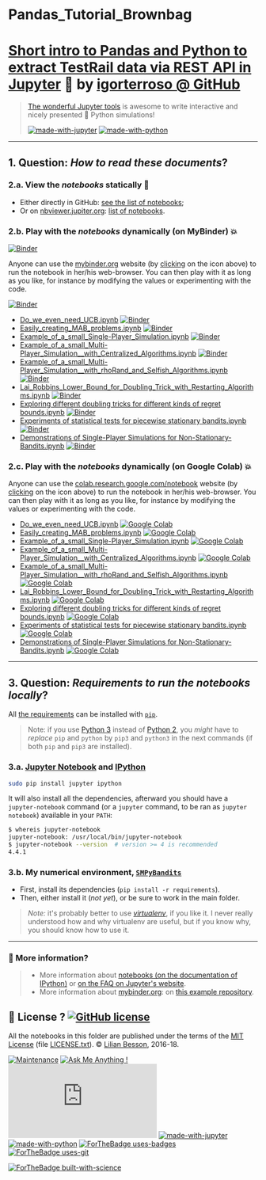# Pandas_Tutorial_Brownbag

# [Short intro to Pandas and Python to extract TestRail data via REST API in Jupyter](https://www.jupyter.org/) :notebook: by [igorterroso @ GitHub](https://naereen.github.io/)

> [The wonderful Jupyter tools](http://jupyter.org/)  is awesome to write interactive and nicely presented :snake: Python simulations!
>
> [![made-with-jupyter](https://img.shields.io/badge/Made%20with-Jupyter-1f425f.svg)](http://jupyter.org/) [![made-with-python](https://img.shields.io/badge/Made%20with-Python-1f425f.svg)](https://www.python.org/)

----
## 1. Question: *How to read these documents*?

### 2.a. View the _notebooks_ statically :memo:
- Either directly in GitHub: [see the list of notebooks](https://github.com/igorterroso/Pandas_Tutorial_Brownbag/master/search?l=jupyter-notebook);
- Or on [nbviewer.jupiter.org](https://nbviewer.jupiter.org/): [list of notebooks](https://nbviewer.jupyter.org/github/SMPyBandits/SMPyBandits/).

### 2.b. Play with the _notebooks_ dynamically (on MyBinder) :boom:
[![Binder](https://mybinder.org/badge_logo.svg)](http://mybinder.org/v2/gh/SMPyBandits/SMPyBandits/master?filepath=notebooks)

Anyone can use the [mybinder.org](http://mybinder.org/) website (by [clicking](http://mybinder.org/v2/gh/SMPyBandits/SMPyBandits/master?filepath=notebooks) on the icon above) to run the notebook in her/his web-browser.
You can then play with it as long as you like, for instance by modifying the values or experimenting with the code.

[![Binder](https://mybinder.org/badge_logo.svg)](https://mybinder.org/v2/gh/SMPyBandits/SMPyBandits/master?filepath=notebooks%2FDo_we_even_need_UCB.ipynb)

- [Do_we_even_need_UCB.ipynb](https://mybinder.org/v2/gh/SMPyBandits/SMPyBandits/master?filepath=notebooks%2FDo_we_even_need_UCB.ipynb)  [![Binder](https://mybinder.org/badge_logo.svg)](https://mybinder.org/v2/gh/SMPyBandits/SMPyBandits/master?filepath=notebooks%2FDo_we_even_need_UCB.ipynb)
- [Easily_creating_MAB_problems.ipynb](https://mybinder.org/v2/gh/SMPyBandits/SMPyBandits/master?filepath=notebooks%2FEasily_creating_MAB_problems.ipynb)  [![Binder](https://mybinder.org/badge_logo.svg)](https://mybinder.org/v2/gh/SMPyBandits/SMPyBandits/master?filepath=notebooks%2FEasily_creating_MAB_problems.ipynb)
- [Example_of_a_small_Single-Player_Simulation.ipynb](https://mybinder.org/v2/gh/SMPyBandits/SMPyBandits/master?filepath=notebooks%2FExample_of_a_small_Single-Player_Simulation.ipynb)  [![Binder](https://mybinder.org/badge_logo.svg)](https://mybinder.org/v2/gh/SMPyBandits/SMPyBandits/master?filepath=notebooks%2FExample_of_a_small_Single-Player_Simulation.ipynb)
- [Example_of_a_small_Multi-Player_Simulation__with_Centralized_Algorithms.ipynb](https://mybinder.org/v2/gh/SMPyBandits/SMPyBandits/master?filepath=notebooks%2FExample_of_a_small_Multi-Player_Simulation__with_Centralized_Algorithms.ipynb)  [![Binder](https://mybinder.org/badge_logo.svg)](https://mybinder.org/v2/gh/SMPyBandits/SMPyBandits/master?filepath=notebooks%2FExample_of_a_small_Multi-Player_Simulation__with_Centralized_Algorithms.ipynb)
- [Example_of_a_small_Multi-Player_Simulation__with_rhoRand_and_Selfish_Algorithms.ipynb](https://mybinder.org/v2/gh/SMPyBandits/SMPyBandits/master?filepath=notebooks%2FExample_of_a_small_Multi-Player_Simulation__with_rhoRand_and_Selfish_Algorithms.ipynb)  [![Binder](https://mybinder.org/badge_logo.svg)](https://mybinder.org/v2/gh/SMPyBandits/SMPyBandits/master?filepath=notebooks%2FExample_of_a_small_Multi-Player_Simulation__with_rhoRand_and_Selfish_Algorithms.ipynb)
- [Lai_Robbins_Lower_Bound_for_Doubling_Trick_with_Restarting_Algorithms.ipynb](https://mybinder.org/v2/gh/SMPyBandits/SMPyBandits/master?filepath=notebooks%2FLai_Robbins_Lower_Bound_for_Doubling_Trick_with_Restarting_Algorithms.ipynb)  [![Binder](https://mybinder.org/badge_logo.svg)](https://mybinder.org/v2/gh/SMPyBandits/SMPyBandits/master?filepath=notebooks%2FLai_Robbins_Lower_Bound_for_Doubling_Trick_with_Restarting_Algorithms.ipynb)
- [Exploring different doubling tricks for different kinds of regret bounds.ipynb](https://mybinder.org/v2/gh/SMPyBandits/SMPyBandits/master?filepath=notebooks%2FExploring_different_doubling_tricks_for_different_kinds_of_regret_bounds.ipynb)  [![Binder](https://mybinder.org/badge_logo.svg)](https://mybinder.org/v2/gh/SMPyBandits/SMPyBandits/master?filepath=notebooks%2FExploring_different_doubling_tricks_for_different_kinds_of_regret_bounds.ipynb)
- [Experiments of statistical tests for piecewise stationary bandits.ipynb](https://mybinder.org/v2/gh/SMPyBandits/SMPyBandits/master?filepath=notebooks%2FExperiments_of_statistical_tests_for_piecewise_stationary_bandit.ipynb.ipynb)  [![Binder](https://mybinder.org/badge_logo.svg)](https://mybinder.org/v2/gh/SMPyBandits/SMPyBandits/master?filepath=notebooks%2FExperiments_of_statistical_tests_for_piecewise_stationary_bandit.ipynb.ipynb)
- [Demonstrations of Single-Player Simulations for Non-Stationary-Bandits.ipynb](https://mybinder.org/v2/gh/SMPyBandits/SMPyBandits/master?filepath=notebooks%2FDemonstrations_of_Single-Player_Simulations_for_Non-Stationary-Bandits.ipynb)  [![Binder](https://mybinder.org/badge_logo.svg)](https://mybinder.org/v2/gh/SMPyBandits/SMPyBandits/master?filepath=notebooks%2FDemonstrations_of_Single-Player_Simulations_for_Non-Stationary-Bandits.ipynb)

### 2.c. Play with the _notebooks_ dynamically (on Google Colab) :boom:

Anyone can use the [colab.research.google.com/notebook](https://colab.research.google.com/notebook) website (by [clicking](XXX) on the icon above) to run the notebook in her/his web-browser.
You can then play with it as long as you like, for instance by modifying the values or experimenting with the code.

- [Do_we_even_need_UCB.ipynb](https://colab.research.google.com/github/SMPyBandits/SMPyBandits/blob/master/notebooks/Do_we_even_need_UCB.ipynb)  [![Google Colab](https://badgen.net/badge/Launch/on%20Google%20Colab/blue?icon=terminal)](https://colab.research.google.com/github/SMPyBandits/SMPyBandits/blob/master/notebooks/Do_we_even_need_UCB.ipynb)
- [Easily_creating_MAB_problems.ipynb](https://colab.research.google.com/github/SMPyBandits/SMPyBandits/blob/master/notebooks/Easily_creating_MAB_problems.ipynb)  [![Google Colab](https://badgen.net/badge/Launch/on%20Google%20Colab/blue?icon=terminal)](https://colab.research.google.com/github/SMPyBandits/SMPyBandits/blob/master/notebooks/Easily_creating_MAB_problems.ipynb)
- [Example_of_a_small_Single-Player_Simulation.ipynb](https://colab.research.google.com/github/SMPyBandits/SMPyBandits/blob/master/notebooks/Example_of_a_small_Single-Player_Simulation.ipynb)  [![Google Colab](https://badgen.net/badge/Launch/on%20Google%20Colab/blue?icon=terminal)](https://colab.research.google.com/github/SMPyBandits/SMPyBandits/blob/master/notebooks/Example_of_a_small_Single-Player_Simulation.ipynb)
- [Example_of_a_small_Multi-Player_Simulation__with_Centralized_Algorithms.ipynb](https://colab.research.google.com/github/SMPyBandits/SMPyBandits/blob/master/notebooks/Example_of_a_small_Multi-Player_Simulation__with_Centralized_Algorithms.ipynb)  [![Google Colab](https://badgen.net/badge/Launch/on%20Google%20Colab/blue?icon=terminal)](https://colab.research.google.com/github/SMPyBandits/SMPyBandits/blob/master/notebooks/Example_of_a_small_Multi-Player_Simulation__with_Centralized_Algorithms.ipynb)
- [Example_of_a_small_Multi-Player_Simulation__with_rhoRand_and_Selfish_Algorithms.ipynb](https://colab.research.google.com/github/SMPyBandits/SMPyBandits/blob/master/notebooks/Example_of_a_small_Multi-Player_Simulation__with_rhoRand_and_Selfish_Algorithms.ipynb)  [![Google Colab](https://badgen.net/badge/Launch/on%20Google%20Colab/blue?icon=terminal)](https://colab.research.google.com/github/SMPyBandits/SMPyBandits/blob/master/notebooks/Example_of_a_small_Multi-Player_Simulation__with_rhoRand_and_Selfish_Algorithms.ipynb)
- [Lai_Robbins_Lower_Bound_for_Doubling_Trick_with_Restarting_Algorithms.ipynb](https://colab.research.google.com/github/SMPyBandits/SMPyBandits/blob/master/notebooks/Lai_Robbins_Lower_Bound_for_Doubling_Trick_with_Restarting_Algorithms.ipynb)  [![Google Colab](https://badgen.net/badge/Launch/on%20Google%20Colab/blue?icon=terminal)](https://colab.research.google.com/github/SMPyBandits/SMPyBandits/blob/master/notebooks/Lai_Robbins_Lower_Bound_for_Doubling_Trick_with_Restarting_Algorithms.ipynb)
- [Exploring different doubling tricks for different kinds of regret bounds.ipynb](https://colab.research.google.com/github/SMPyBandits/SMPyBandits/blob/master/notebooks/Exploring_different_doubling_tricks_for_different_kinds_of_regret_bounds.ipynb)  [![Google Colab](https://badgen.net/badge/Launch/on%20Google%20Colab/blue?icon=terminal)](https://colab.research.google.com/github/SMPyBandits/SMPyBandits/blob/master/notebooks/Exploring_different_doubling_tricks_for_different_kinds_of_regret_bounds.ipynb)
- [Experiments of statistical tests for piecewise stationary bandits.ipynb](https://colab.research.google.com/github/SMPyBandits/SMPyBandits/blob/master/notebooks/Experiments_of_statistical_tests_for_piecewise_stationary_bandit.ipynb.ipynb)  [![Google Colab](https://badgen.net/badge/Launch/on%20Google%20Colab/blue?icon=terminal)](https://colab.research.google.com/github/SMPyBandits/SMPyBandits/blob/master/notebooks/Experiments_of_statistical_tests_for_piecewise_stationary_bandit.ipynb.ipynb)
- [Demonstrations of Single-Player Simulations for Non-Stationary-Bandits.ipynb](https://colab.research.google.com/github/SMPyBandits/SMPyBandits/blob/master/notebooks/Demonstrations_of_Single-Player_Simulations_for_Non-Stationary-Bandits.ipynb)  [![Google Colab](https://badgen.net/badge/Launch/on%20Google%20Colab/blue?icon=terminal)](https://colab.research.google.com/github/SMPyBandits/SMPyBandits/blob/master/notebooks/Demonstrations_of_Single-Player_Simulations_for_Non-Stationary-Bandits.ipynb)


----

## 3. Question: *Requirements to run the notebooks locally*?
All [the requirements](requirements.txt) can be installed with [``pip``](https://pip.readthedocs.io/).

> Note: if you use [Python 3](https://docs.python.org/3/) instead of [Python 2](https://docs.python.org/2/), you *might* have to *replace* ``pip`` and ``python`` by ``pip3`` and ``python3`` in the next commands (if both `pip` and `pip3` are installed).

### 3.a. [Jupyter Notebook](http://jupyter.readthedocs.org/en/latest/install.html) and [IPython](http://ipython.org/)

```bash
sudo pip install jupyter ipython
```

It will also install all the dependencies, afterward you should have a ``jupyter-notebook`` command (or a ``jupyter`` command, to be ran as ``jupyter notebook``) available in your ``PATH``:

```bash
$ whereis jupyter-notebook
jupyter-notebook: /usr/local/bin/jupyter-notebook
$ jupyter-notebook --version  # version >= 4 is recommended
4.4.1
```

### 3.b. My numerical environment, [`SMPyBandits`](https://github.com/SMPyBandits/SMPyBandits/)

- First, install its dependencies (`pip install -r requirements`).
- Then, either install it (*not yet*), or be sure to work in the main folder.

> *Note:* it's probably better to use [*virtualenv*](https://virtualenv.pypa.io/), if you like it.
> I never really understood how and why virtualenv are useful, but if you know why, you should know how to use it.

----

### :information_desk_person: More information?
> - More information about [notebooks (on the documentation of IPython)](https://nbviewer.jupiter.org/github/ipython/ipython/blob/3.x/examples/Notebook/Index.ipynb) or [on the FAQ on Jupyter's website](https://nbviewer.jupyter.org/faq).
> - More information about [mybinder.org](http://mybinder.org/): on [this example repository](https://github.com/binder-project/example-requirements).


## :scroll: License ? [![GitHub license](https://img.shields.io/github/license/Naereen/notebooks.svg)](https://github.com/SMPyBandits/SMPyBandits/blob/master/LICENSE)
All the notebooks in this folder are published under the terms of the [MIT License](https://lbesson.mit-license.org/) (file [LICENSE.txt](../LICENSE.txt)).
© [Lilian Besson](https://GitHub.com/Naereen), 2016-18.

[![Maintenance](https://img.shields.io/badge/Maintained%3F-yes-green.svg)](https://GitHub.com/SMPyBandits/SMPyBandits/graphs/commit-activity)
[![Ask Me Anything !](https://img.shields.io/badge/Ask%20me-anything-1abc9c.svg)](https://GitHub.com/Naereen/ama)
[![Analytics](https://ga-beacon.appspot.com/UA-38514290-17/github.com/SMPyBandits/SMPyBandits/README.md?pixel)](https://GitHub.com/SMPyBandits/SMPyBandits/)
[![made-with-jupyter](https://img.shields.io/badge/Made%20with-Jupyter-1f425f.svg)](http://jupyter.org/) [![made-with-python](https://img.shields.io/badge/Made%20with-Python-1f425f.svg)](https://www.python.org/)
[![ForTheBadge uses-badges](http://ForTheBadge.com/images/badges/uses-badges.svg)](http://ForTheBadge.com)
[![ForTheBadge uses-git](http://ForTheBadge.com/images/badges/uses-git.svg)](https://GitHub.com/)

[![ForTheBadge built-with-science](http://ForTheBadge.com/images/badges/built-with-science.svg)](https://GitHub.com/Naereen/)
